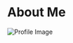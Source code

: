 # About Me

<p align="center">
  
  ![Profile Image](https://s6.uupload.ir/files/20230825004153_[fpdl.in]_software-development-programming-coding-vector-concept_123447-266_normal_lys.jpg)
</p>



